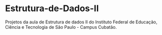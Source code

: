 # Estrutura-de-Dados-II

Projetos da aula de Estrutura de dados II do Instituto Federal de Educação, Ciência e Tecnologia de São Paulo - Campus Cubatão.
